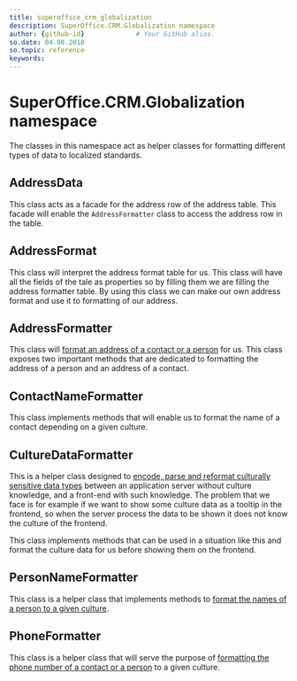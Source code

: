 ```yaml
---
title: superoffice_crm_globalization 
description: SuperOffice.CRM.Globalization namespace
author: {github-id}             # Your GitHub alias.
so.date: 04.08.2018
so.topic: reference
keywords:
---
```


# SuperOffice.CRM.Globalization namespace

The classes in this namespace act as helper classes for formatting different types of data to localized standards.

## AddressData

This class acts as a facade for the address row of the address table. This facade will enable the `AddressFormatter` class to access the address row in the table.

## AddressFormat

This class will interpret the address format table for us. This class will have all the fields of the tale as properties so by filling them we are filling the address formatter table. By using this class we can make our own address format and use it to formatting of our address.

## AddressFormatter

This class will [format an address of a contact or a person][1] for us. This class exposes two important methods that are dedicated to formatting the address of a person and an address of a contact.

## ContactNameFormatter

This class implements methods that will enable us to format the name of a contact depending on a given culture.

## CultureDataFormatter

This is a helper class designed to [encode, parse and reformat culturally sensitive data types][2] between an application server without culture knowledge, and a front-end with such knowledge. The problem that we face is for example if we want to show some culture data as a tooltip in the frontend, so when the server process the data to be shown it does not know the culture of the frontend.

This class implements methods that can be used in a situation like this and format the culture data for us before showing them on the frontend.

## PersonNameFormatter

This class is a helper class that implements methods to [format the names of a person to a given culture][3].

## PhoneFormatter

This class is a helper class that will serve the purpose of [formatting the phone number of a contact or a person][4] to a given culture.

<!-- Referenced links -->
[1]: address/addressformatter.md
[2]: culturedataformatter.md
[3]: personnameformatter.md
[4]: phoneformatter.md
